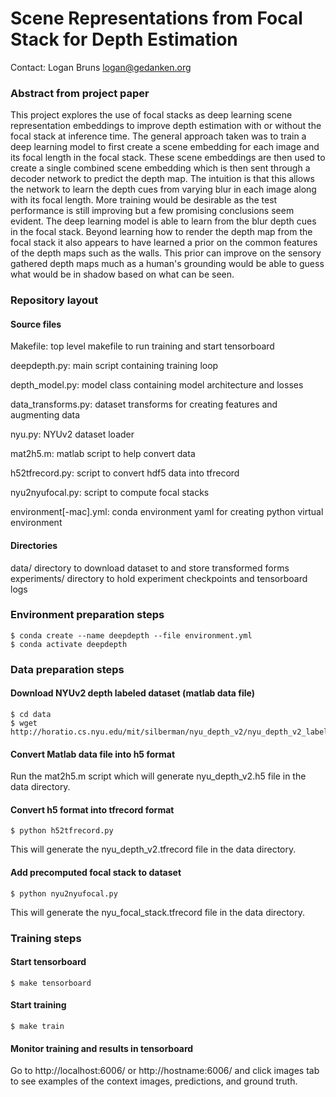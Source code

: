 # Scene Representations from Focal Stack for Depth Estimation
Contact: Logan Bruns <logan@gedanken.org>

### Abstract from project paper

  This project explores the use of focal stacks as deep learning scene
  representation embeddings to improve depth estimation with or
  without the focal stack at inference time. The general approach
  taken was to train a deep learning model to first create a scene
  embedding for each image and its focal length in the focal
  stack. These scene embeddings are then used to create a single
  combined scene embedding which is then sent through a decoder
  network to predict the depth map. The intuition is that this allows
  the network to learn the depth cues from varying blur in each image
  along with its focal length. More training would be desirable as the
  test performance is still improving but a few promising conclusions
  seem evident. The deep learning model is able to learn from the blur
  depth cues in the focal stack. Beyond learning how to render the
  depth map from the focal stack it also appears to have learned a
  prior on the common features of the depth maps such as the
  walls. This prior can improve on the sensory gathered depth maps
  much as a human's grounding would be able to guess what would be in
  shadow based on what can be seen.
  
### Repository layout

#### Source files

Makefile: top level makefile to run training and start tensorboard

deepdepth.py: main script containing training loop

depth\_model.py: model class containing model architecture and losses

data_transforms.py: dataset transforms for creating features and augmenting data

nyu.py: NYUv2 dataset loader

mat2h5.m: matlab script to help convert data

h52tfrecord.py: script to convert hdf5 data into tfrecord

nyu2nyufocal.py: script to compute focal stacks

environment[-mac].yml: conda environment yaml for creating python virtual environment

#### Directories

data/ directory to download dataset to and store transformed forms
experiments/ directory to hold experiment checkpoints and tensorboard logs

### Environment preparation steps

```
$ conda create --name deepdepth --file environment.yml
$ conda activate deepdepth
```

### Data preparation steps

#### Download NYUv2 depth labeled dataset (matlab data file)
```
$ cd data
$ wget http://horatio.cs.nyu.edu/mit/silberman/nyu_depth_v2/nyu_depth_v2_labeled.mat
```

#### Convert Matlab data file into h5 format
Run the mat2h5.m script which will generate nyu\_depth\_v2.h5 file in the data directory.

#### Convert h5 format into tfrecord format

```
$ python h52tfrecord.py
```

This will generate the nyu\_depth\_v2.tfrecord file in the data directory.

#### Add precomputed focal stack to dataset

```
$ python nyu2nyufocal.py
```

This will generate the nyu\_focal\_stack.tfrecord file in the data directory.

### Training steps

#### Start tensorboard

```
$ make tensorboard
```

#### Start training

```
$ make train
```

#### Monitor training and results in tensorboard

Go to http://localhost:6006/ or http://hostname:6006/ and click images
tab to see examples of the context images, predictions, and ground
truth.

